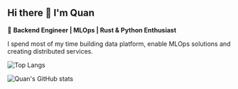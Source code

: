 ## Hi there 👋 I'm Quan  

🚀 **Backend Engineer | MLOps | Rust & Python Enthusiast**  

I spend most of my time building data platform, enable MLOps solutions and creating distributed services.

![Top Langs](https://github-readme-stats.vercel.app/api/top-langs/?username=zh0uquan&layout=compact&theme=tokyonight&hide_border=true&bg_color=0D1117)

<!-- GitHub Stats -->
![Quan's GitHub stats](https://github-readme-stats.vercel.app/api?username=zh0uquan&show_icons=true&theme=tokyonight&hide_border=true&bg_color=0D1117&title_color=58A6FF&icon_color=58A6FF)

<!-- Top Languages -->

